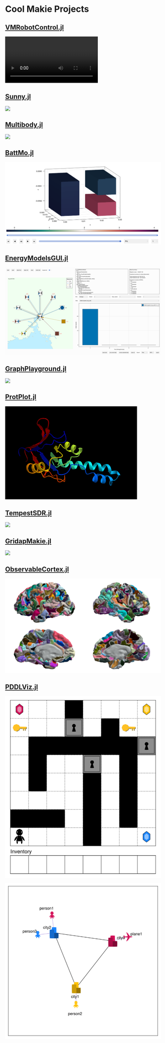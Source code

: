 # Cool Makie Projects


## [VMRobotControl.jl](https://cambridge-control-lab.github.io/VMRobotControl.jl/dev/)


![](./images/franka_impedance_control.mp4)


## [Sunny.jl](https://sunnysuite.github.io/Sunny.jl/stable/)

![](https://sunnysuite.github.io/Sunny.jl/stable/examples/01_LSWT_CoRh2O4-61dcd450.png)

## [Multibody.jl](https://help.juliahub.com/multibody/dev/#Multibody)

![](https://help.juliahub.com/multibody/dev/examples/robot.gif)

## [BattMo.jl](https://github.com/BattMoTeam/BattMo.jl)

![](https://github.com/BattMoTeam/BattMo.jl/raw/main/docs/src/assets/3d_plot.png)


## [EnergyModelsGUI.jl](https://github.com/EnergyModelsX/EnergyModelsGUI.jl)

![](https://github.com/EnergyModelsX/EnergyModelsGUI.jl/raw/main/docs/src/figures/EMI_geography_Oslo.png)


## [GraphPlayground.jl](https://github.com/dgleich/GraphPlayground.jl)

![](https://github.com/dgleich/GraphPlayground.jl/raw/main/figures/mesh.gif)


## [ProtPlot.jl](https://github.com/MurrellGroup/ProtPlot.jl)

![](https://github.com/MurrellGroup/ProtPlot.jl/raw/main/images/1ASS.png)


## [TempestSDR.jl](https://juliatelecom.github.io/TempestSDR.jl/dev/gui/)

![](https://juliatelecom.github.io/TempestSDR.jl/dev/img/screen_ok.png)


## [GridapMakie.jl](https://github.com/gridap/GridapMakie.jl)

![](https://github.com/gridap/GridapMakie.jl/raw/master/_readme/images/animation.gif)


## [ObservableCortex.jl](https://github.com/myersm0/ObservableCortex.jl)

![](https://github.com/myersm0/ObservableCortex.jl/raw/main/examples/demo4.png)


## [PDDLViz.jl](https://github.com/JuliaPlanners/PDDLViz.jl)

![](https://github.com/JuliaPlanners/PDDLViz.jl/raw/main/assets/gridworld.gif)

![](https://github.com/JuliaPlanners/PDDLViz.jl/raw/main/assets/zeno_travel.gif)
